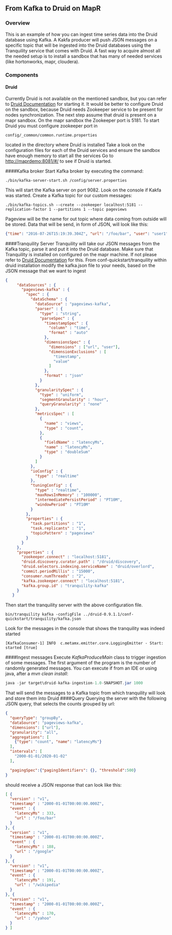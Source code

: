 ## **From Kafka to Druid on MapR**

### Overview

This is an example of how you can ingest time series data into the Druid database using Kafka.
A Kakfa producer will push JSON messages on a specific topic that will be ingested into the Druid databases using the Tranquility service that comes with Druid.
A fast way to acquire almost all the needed setup is to install a sandbox that has many of needed services (like hortonworks, mapr, cloudera). 

### Components
#### Druid
Currently Druid is not available on the mentioned sandbox, but you can refer to [Druid Documentation](http://druid.io/docs/0.9.0/tutorials/quickstart.html) for starting it.
It would be better to configure Druid on the sandbox, because Druid needs Zookeeper service to be present for nodes synchronization.
The next step assume that druid is present on a mapr sandbox.
On the mapr sandbox the Zookeeper port is 5181. To start Druid you must configure zookeeper port in 
```shell
config/_common/common.runtime.properties
``` 
located in the directory where Druid is installed
Take a look on the configuration files for each of the Druid services and ensure the sandbox have enough memory to start all the services
Go to [http://maprdemo:8081/#/](http://maprdemo:8081/#/) to see if Druid is started.
    
####Kafka broker
Start Kafka broker by executing the command: 
```shell
./bin/kafka-server-start.sh /config/server.properties
```
This will start the Kafka server on port 9082. Look on the console if Kakfa was started.
Create a Kafka topic for our custom messages: 
```shell
./bin/kafka-topics.sh --create --zookeeper localhost:5181 --replication-factor 1 --partitions 1 --topic pageviews
```
Pageview will be the name for out topic where data coming from outside will be stored. Data that will be send, in form of JSON, will look like this:
```json
{"time": "2016-07-26T15:19:39.304Z", "url": "/foo/bar", "user": "user1", "latencyMs": 32}
```
    
    
####Tranquility Server
Tranquility will take our JSON messages from the Kafka topic, parse it and put it into the Druid database.
Make sure that Tranquility is installed on configured on the mapr machine. If not please refer to [Druid Documentation](http://druid.io/docs/0.9.0/tutorials/quickstart.html) for this.
From conf-quickstart/tranquility within druid installation modify the kafka.json file to your needs, based on the JSON message that we want to ingest

```json
{
     "dataSources" : {
       "pageviews-kafka" : {
         "spec" : {
           "dataSchema" : {
             "dataSource" : "pageviews-kafka",
             "parser" : {
               "type" : "string",
               "parseSpec" : {
                 "timestampSpec" : {
                   "column" : "time",
                   "format" : "auto"
                 },
                 "dimensionsSpec" : {
                   "dimensions" : ["url", "user"],
                   "dimensionExclusions" : [
                     "timestamp",
                     "value"
                   ]
                 },
                 "format" : "json"
               }
             },
             "granularitySpec" : {
               "type" : "uniform",
               "segmentGranularity" : "hour",
               "queryGranularity" : "none"
             },
             "metricsSpec" : [
               {
                 "name" : "views",
                 "type" : "count", 
               },
               {
                 "fieldName" : "latencyMs",
                 "name" : "latencyMs",
                 "type" : "doubleSum"
               }
             ]
           },
           "ioConfig" : {
             "type" : "realtime"
           },
           "tuningConfig" : {
             "type" : "realtime",
             "maxRowsInMemory" : "100000",
             "intermediatePersistPeriod" : "PT10M",
             "windowPeriod" : "PT10M"
           }
         },
         "properties" : {
           "task.partitions" : "1",
           "task.replicants" : "1",
           "topicPattern" : "pageviews"
         }
       }
     },
     "properties" : {
       "zookeeper.connect" : "localhost:5181",
       "druid.discovery.curator.path" : "/druid/discovery",
       "druid.selectors.indexing.serviceName" : "druid/overlord",
       "commit.periodMillis" : "15000",
       "consumer.numThreads" : "2",
       "kafka.zookeeper.connect" : "localhost:5181",
       "kafka.group.id" : "tranquility-kafka"
     }
   }
```

Then start the tranquility server with the above configuration file.
```
bin/tranquility kafka -configFile ../druid-0.9.1.1/conf-quickstart/tranquility/kafka.json
```
Look for the messages in the console that shows the tranquility was indeed started
```
[KafkaConsumer-1] INFO  c.metamx.emitter.core.LoggingEmitter - Start: started [true]
```
####Ingest messages
Execute _KafkaProduceMain_ class to trigger ingestion of some messages. The first argument of the program is the number of randomly generated messages.
You can execute if from an IDE or using java, after a _mvn clean install_: 
```java
java -jar target\druid-kafka-ingestion-1.0-SNAPSHOT.jar 1000
```

That will send the messages to a Kafka topic from which tranquility will look and store them into Druid
####Query
Querying the server with the following JSON query, that selects the counts grouped by url:
```json
{
  "queryType": "groupBy",
  "dataSource": "pageviews-kafka",
  "dimensions": ["url"],
  "granularity": "all",
  "aggregations": [
    {"type": "count", "name": "latencyMs"}
  ],
  "intervals": [
    "2000-01-01/2020-01-02"
  ],

  "pagingSpec":{"pagingIdentifiers": {}, "threshold":500}
}
```
should receive a JSON response that can look like this:
```json
[ {
  "version" : "v1",
  "timestamp" : "2000-01-01T00:00:00.000Z",
  "event" : {
    "latencyMs" : 333,
    "url" : "/foo/bar"
  }
}, {
  "version" : "v1",
  "timestamp" : "2000-01-01T00:00:00.000Z",
  "event" : {
    "latencyMs" : 188,
    "url" : "/google"
  }
}, {
  "version" : "v1",
  "timestamp" : "2000-01-01T00:00:00.000Z",
  "event" : {
    "latencyMs" : 191,
    "url" : "/wikipedia"
  }
}, {
  "version" : "v1",
  "timestamp" : "2000-01-01T00:00:00.000Z",
  "event" : {
    "latencyMs" : 170,
    "url" : "/yahoo"
  }
} ]
```
